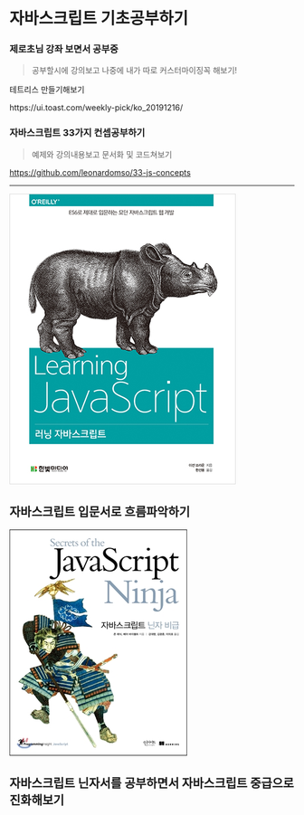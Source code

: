 # 자바스크립트 기초공부하기

### 제로초님 강좌 보면서 공부중

> 공부할시에 강의보고 나중에 내가 따로 커스터마이징꼭 해보기! 
<p> 테트리스 만들기해보기</p>
https://ui.toast.com/weekly-pick/ko_20191216/

### 자바스크립트 33가지 컨셉공부하기
> 예제와 강의내용보고 문서화 및 코드쳐보기

https://github.com/leonardomso/33-js-concepts


<hr>

<img src= "image.jpg">  
<h2>자바스크립트 입문서로 흐름파악하기  </h2>

<img src= "ninja.jpg">  
<h2>자바스크립트 닌자서를 공부하면서 자바스크립트 중급으로 진화해보기 </h2>


